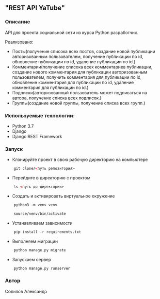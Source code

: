 ## "REST API YaTube"

### Описание
  API для проекта социальной сети из курса Python разработчик.
  
  Реализовано:
   - Посты(получение списока всех постов, создание новой публикации авторизованным пользователем, получение публикации по id, обновление публикации по id, удаление публикации по id.)
   - Комментарии(получение списока всех комментариев публикации, создание нового комментария для публикации авторизованным пользователем, получить комментария для публикации по id, обновление комментария для публикации по id, удаление комментария для публикации по id.)
  - Подписки(авторизованный пользователь может подписаться на автора,
   получение списка всех подписок.)
   - Группы(создание новой группы, получение списка всех групп.)

### Используемые технологии:
  - Python 3.7
  - Django
  - Django REST Framework
  
### Запуск
  - Клонируйте проект в свою рабочую директорию на компьютере
```html
    git clone/<путь репозитория>
```
  - Перейдите в директорию с проектом
```html
    ls <путь до директории>
```
  - Создать и активировать виртуальное окружение

```html
    python3 -m venv venv
```
```html
    source/venv/bin/activate
```
  - Устанавливаем зависимости
```html
    pip install -r requirements.txt 
```
  - Выполняем миграции
```html
    python manage.py migrate 
```
  - Запускаем сервер
```html
    python manage.py runserver
```

### Автор
  Солилов Александр
